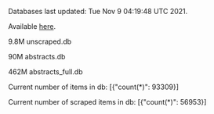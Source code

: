 Databases last updated: Tue Nov  9 04:19:48 UTC 2021. 

Available [here](https://github.com/cbeauhilton/ash-db/releases).

9.8M	unscraped.db

90M	abstracts.db

462M	abstracts_full.db

Current number of items in db:
[{"count(*)": 93309}]

Current number of scraped items in db:
[{"count(*)": 56953}]
